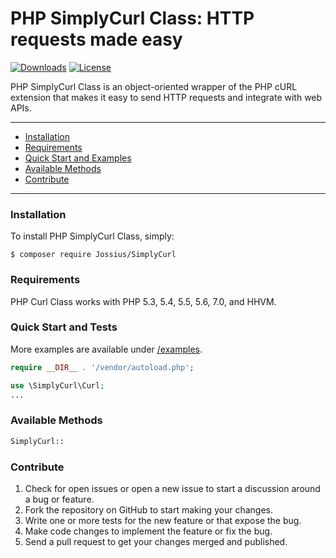 # PHP SimplyCurl Class: HTTP requests made easy

[![Downloads](https://img.shields.io/packagist/dt/jossius/simplycurl.svg)](https://packagist.org/packages/jossius/simplycurl)  [![License](https://img.shields.io/packagist/l/jossius/simplycurl.svg)](https://github.com/Jossius/SimplyCurl/blob/master/LICENCE)

PHP SimplyCurl Class is an object-oriented wrapper of the PHP cURL extension that makes it easy to send HTTP requests and integrate with web APIs.

---

- [Installation](#installation)
- [Requirements](#requirements)
- [Quick Start and Examples](#quick-start-and-examples)
- [Available Methods](#available-methods)
- [Contribute](#contribute)

---

### Installation

To install PHP SimplyCurl Class, simply:

    $ composer require Jossius/SimplyCurl

### Requirements

PHP Curl Class works with PHP 5.3, 5.4, 5.5, 5.6, 7.0, and HHVM.

### Quick Start and Tests

More examples are available under [/examples](https://github.com/Jossius/SimplyCurl/tree/master/tests).

```php
require __DIR__ . '/vendor/autoload.php';

use \SimplyCurl\Curl;
...
```

### Available Methods
```php
SimplyCurl::
```

### Contribute
1. Check for open issues or open a new issue to start a discussion around a bug or feature.
1. Fork the repository on GitHub to start making your changes.
1. Write one or more tests for the new feature or that expose the bug.
1. Make code changes to implement the feature or fix the bug.
1. Send a pull request to get your changes merged and published.
